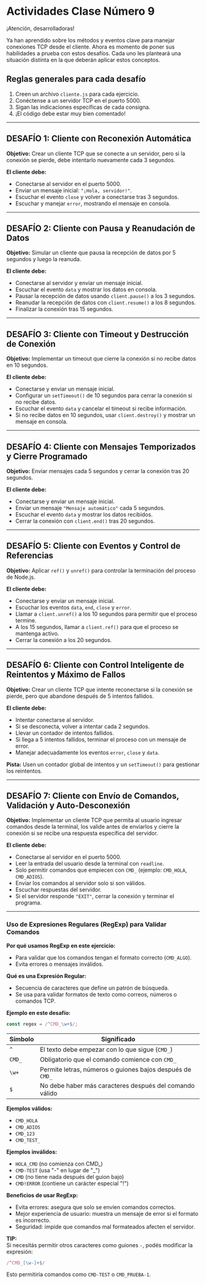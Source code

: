 # Actividades Clase Número 9

¡Atención, desarrolladoras!  

Ya han aprendido sobre los métodos y eventos clave para manejar conexiones TCP desde el cliente. Ahora es momento de poner sus habilidades a prueba con estos desafíos. Cada uno les planteará una situación distinta en la que deberán aplicar estos conceptos.

## Reglas generales para cada desafío
1. Creen un archivo `cliente.js` para cada ejercicio.  
2. Conéctense a un servidor TCP en el puerto 5000.  
3. Sigan las indicaciones específicas de cada consigna.  
4. ¡El código debe estar muy bien comentado!  

---

## DESAFÍO 1: Cliente con Reconexión Automática
**Objetivo:** Crear un cliente TCP que se conecte a un servidor, pero si la conexión se pierde, debe intentarlo nuevamente cada 3 segundos.  

**El cliente debe:**  
- Conectarse al servidor en el puerto 5000.  
- Enviar un mensaje inicial: `"¡Hola, servidor!"`.  
- Escuchar el evento `close` y volver a conectarse tras 3 segundos.  
- Escuchar y manejar `error`, mostrando el mensaje en consola.  

---

## DESAFÍO 2: Cliente con Pausa y Reanudación de Datos
**Objetivo:** Simular un cliente que pausa la recepción de datos por 5 segundos y luego la reanuda.  

**El cliente debe:**  
- Conectarse al servidor y enviar un mensaje inicial.  
- Escuchar el evento `data` y mostrar los datos en consola.  
- Pausar la recepción de datos usando `client.pause()` a los 3 segundos.  
- Reanudar la recepción de datos con `client.resume()` a los 8 segundos.  
- Finalizar la conexión tras 15 segundos.  

---

## DESAFÍO 3: Cliente con Timeout y Destrucción de Conexión
**Objetivo:** Implementar un timeout que cierre la conexión si no recibe datos en 10 segundos.  

**El cliente debe:**  
- Conectarse y enviar un mensaje inicial.  
- Configurar un `setTimeout()` de 10 segundos para cerrar la conexión si no recibe datos.  
- Escuchar el evento `data` y cancelar el timeout si recibe información.  
- Si no recibe datos en 10 segundos, usar `client.destroy()` y mostrar un mensaje en consola.  

---

## DESAFÍO 4: Cliente con Mensajes Temporizados y Cierre Programado
**Objetivo:** Enviar mensajes cada 5 segundos y cerrar la conexión tras 20 segundos.  

**El cliente debe:**  
- Conectarse y enviar un mensaje inicial.  
- Enviar un mensaje `"Mensaje automático"` cada 5 segundos.  
- Escuchar el evento `data` y mostrar los datos recibidos.  
- Cerrar la conexión con `client.end()` tras 20 segundos.  

---

## DESAFÍO 5: Cliente con Eventos y Control de Referencias
**Objetivo:** Aplicar `ref()` y `unref()` para controlar la terminación del proceso de Node.js.  

**El cliente debe:**  
- Conectarse y enviar un mensaje inicial.  
- Escuchar los eventos `data`, `end`, `close` y `error`.  
- Llamar a `client.unref()` a los 10 segundos para permitir que el proceso termine.  
- A los 15 segundos, llamar a `client.ref()` para que el proceso se mantenga activo.  
- Cerrar la conexión a los 20 segundos.  

---

## DESAFÍO 6: Cliente con Control Inteligente de Reintentos y Máximo de Fallos
**Objetivo:** Crear un cliente TCP que intente reconectarse si la conexión se pierde, pero que abandone después de 5 intentos fallidos.  

**El cliente debe:**  
- Intentar conectarse al servidor.  
- Si se desconecta, volver a intentar cada 2 segundos.  
- Llevar un contador de intentos fallidos.  
- Si llega a 5 intentos fallidos, terminar el proceso con un mensaje de error.  
- Manejar adecuadamente los eventos `error`, `close` y `data`.  

**Pista:** Usen un contador global de intentos y un `setTimeout()` para gestionar los reintentos.  

---

## DESAFÍO 7: Cliente con Envío de Comandos, Validación y Auto-Desconexión
**Objetivo:** Implementar un cliente TCP que permita al usuario ingresar comandos desde la terminal, los valide antes de enviarlos y cierre la conexión si se recibe una respuesta específica del servidor.  

**El cliente debe:**  
- Conectarse al servidor en el puerto 5000.  
- Leer la entrada del usuario desde la terminal con `readline`.  
- Solo permitir comandos que empiecen con `CMD_` (ejemplo: `CMD_HOLA`, `CMD_ADIOS`).  
- Enviar los comandos al servidor solo si son válidos.  
- Escuchar respuestas del servidor.  
- Si el servidor responde `"EXIT"`, cerrar la conexión y terminar el programa.  

---

### Uso de Expresiones Regulares (RegExp) para Validar Comandos
**Por qué usamos RegExp en este ejercicio:**  
- Para validar que los comandos tengan el formato correcto (`CMD_ALGO`).  
- Evita errores o mensajes inválidos.  

**Qué es una Expresión Regular:**  
- Secuencia de caracteres que define un patrón de búsqueda.  
- Se usa para validar formatos de texto como correos, números o comandos TCP.  

**Ejemplo en este desafío:**  

```javascript
const regex = /^CMD_\w+$/;
```

| Símbolo | Significado |
|----------|------------|
| `^`      | El texto debe empezar con lo que sigue (`CMD_`) |
| `CMD_`   | Obligatorio que el comando comience con `CMD_` |
| `\w+`    | Permite letras, números o guiones bajos después de `CMD_` |
| `$`      | No debe haber más caracteres después del comando válido |

**Ejemplos válidos:**  
- `CMD_HOLA`  
- `CMD_ADIOS`  
- `CMD_123`  
- `CMD_TEST_`  

**Ejemplos inválidos:**  
- `HOLA_CMD` (no comienza con CMD_)  
- `CMD-TEST` (usa "-" en lugar de "_")  
- `CMD` (no tiene nada después del guion bajo)  
- `CMD!ERROR` (contiene un carácter especial "!")  

**Beneficios de usar RegExp:**  
- Evita errores: asegura que solo se envíen comandos correctos.  
- Mejor experiencia de usuario: muestra un mensaje de error si el formato es incorrecto.  
- Seguridad: impide que comandos mal formateados afecten el servidor.  

**TIP:**  
Si necesitás permitir otros caracteres como guiones `-`, podés modificar la expresión:  

```javascript
/^CMD_[\w-]+$/
```

Esto permitiría comandos como `CMD-TEST` o `CMD_PRUEBA-1`.

